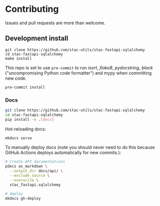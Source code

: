 # Contributing

Issues and pull requests are more than welcome.

## Development install

```shell
git clone https://github.com/stac-utils/stac-fastapi-sqlalchemy
cd stac-fastapi-sqlalchemy
make install
```

This repo is set to use `pre-commit` to run *isort*, *flake8*, *pydocstring*, *black* ("uncompromising Python code formatter") and mypy when committing new code.

```bash
pre-commit install
```

### Docs

```bash
git clone https://github.com/stac-utils/stac-fastapi-sqlalchemy
cd stac-fastapi-sqlalchemy
pip install -e .[docs]
```

Hot-reloading docs:

```bash
mkdocs serve
```

To manually deploy docs (note you should never need to do this because GitHub
Actions deploys automatically for new commits.):

```bash
# Create API documentations
pdocs as_markdown \
  --output_dir docs/api/ \
  --exclude_source \
  --overwrite \
  stac_fastapi.sqlalchemy

# deploy
mkdocs gh-deploy
```

